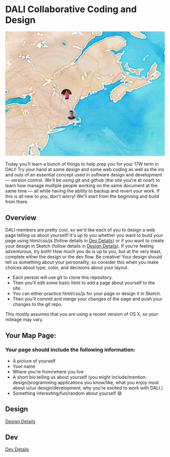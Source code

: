 # DALI Collaborative Coding and Design

![](docs/imgs/screen_shot_2016-12-19_at_7.10.02_pm_720.png)

Today you'll learn a bunch of things to help prep you for your 17W term in DALI! Try your hand at some design and some web coding as well as the ins and outs of an essential concept used in software design and development — version control. We'll be using git and github (the site you're at now!) to learn how manage multiple people working on the same document at the same time — all while having the ability to backup and revert your work. If this is all new to you, don't worry! We'll start from the beginning and build from there.

## Overview

DALI members are pretty cool, so we'd like each of you to design a web page telling us about yourself! It's up to you whether you want to build your page using html/css/js (follow details in [Dev Details](./docs/dev_details.md)) or if you want to create your design in Sketch (follow details in [Design Details](./docs/design_details.md)). If you're feeling adventurous, try both! How much you do is up to you, but at the very least, complete either the design or the dev flow. Be creative! Your design should tell us something about your personality, so consider this when you make choices about type, color, and decisions about your layout.

*  Each person will use git to clone this repository.  
*  Then you'll edit some basic html to add a page about yourself to the site.
*  You can either practice html/css/js for your page or design it in Sketch.
*  Then you'll commit and merge your changes of the page and push your changes to the git repo.

This mostly assumes that you are using a recent version of OS X, so your mileage may vary.

## Your Map Page:

### Your page should include the following information:
* A picture of yourself
* Your name
* Where you’re from/where you live
* A short bio telling us about yourself (you might include/mention: design/programming applications you know/like, what you enjoy most about ui/ux design/development, why you’re excited to work with DALI.)
* Something interesting/fun/random about yourself :smile:


## Design

[Design Details](./docs/design_details.md)

## Dev

[Dev Details](./docs/dev_details.md)
